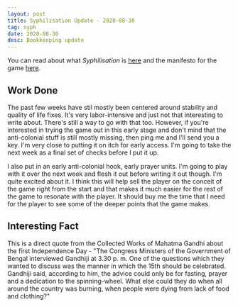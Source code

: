 ```yaml
---
layout: post
title: Syphilisation Update - 2020-08-30
tag: syph
date: 2020-08-30
desc: Bookkeeping update
---
```



You can read about what *Syphilisation* is [here](/blog/syph/announce) and the manifesto for the game [here](/blog/syph/newManifesto).

## Work Done

The past few weeks have stil mostly been centered around stability and quality of life fixes. It's very labor-intensive and just not that interesting to write about. There's still a way to go with that too. However, if you're interested in trying the game out in this early stage and don't mind that the anti-colonial stuff is still mostly missing, then ping me and I'll send you a key. I'm very close to putting it on itch for early access. I'm going to take the next week as a final set of checks before I put it up.


I also put in an early anti-colonial hook, early prayer units. I'm going to play with it over the next week and flesh it out before writing it out though. I'm quite excited about it. I think this will help sell the player on the conceit of the game right from the start and that makes it much easier for the rest of the game to resonate with the player. It should buy me the time that I need for the player to see some of the deeper points that the game makes.

## Interesting Fact

This is a direct quote from the Collected Works of Mahatma Gandhi about the first Independence Day - "The Congress Ministers of the Government of Bengal interviewed Gandhiji at 3.30 p. m. One of the questions which they wanted to discuss was the manner in which the 15th should be celebrated. Gandhiji said, according to him, the advice could only be for fasting, prayer and a dedication to the spinning-wheel. What else could they do when all around the country was burning, when people were dying from lack of food and clothing?"

